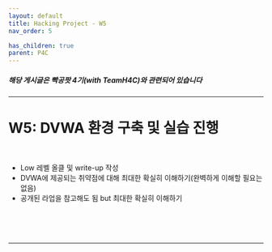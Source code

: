 ```yaml
---
layout: default
title: Hacking Project - W5
nav_order: 5

has_children: true
parent: P4C
---
```


##### 해당 게시글은 빡공팟 4기(with TeamH4C)와 관련되어 있습니다
-----

# W5: DVWA 환경 구축 및 실습 진행

<br>

- Low 레벨 올클 및 write-up 작성
- DVWA에 제공되는 취약점에 대해 최대한 확실히 이해하기(완벽하게 이해할 필요는 없음)
- 공개된 라업을 참고해도 됨 but 최대한 확실히 이해하기

<br>
<br>
<br>

------



